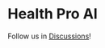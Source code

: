 # Health Pro AI

Follow us in [Discussions](https://github.com/imgfunnels/healthproai/discussions)!
